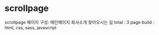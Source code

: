 # scrollpage
scrollpage
페이지 구성:
메인페이지
회사소개
찾아오시는 길
total : 3 page
build : html, css, sass, javascript
